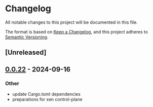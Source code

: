 # Changelog

All notable changes to this project will be documented in this file.

The format is based on [Keep a Changelog](https://keepachangelog.com/en/1.0.0/),
and this project adheres to [Semantic Versioning](https://semver.org/spec/v2.0.0.html).

## [Unreleased]

## [0.0.22](https://github.com/edera-dev/krata/compare/v0.0.21...v0.0.22) - 2024-09-16

### Other

- update Cargo.toml dependencies
- preparations for xen control-plane
